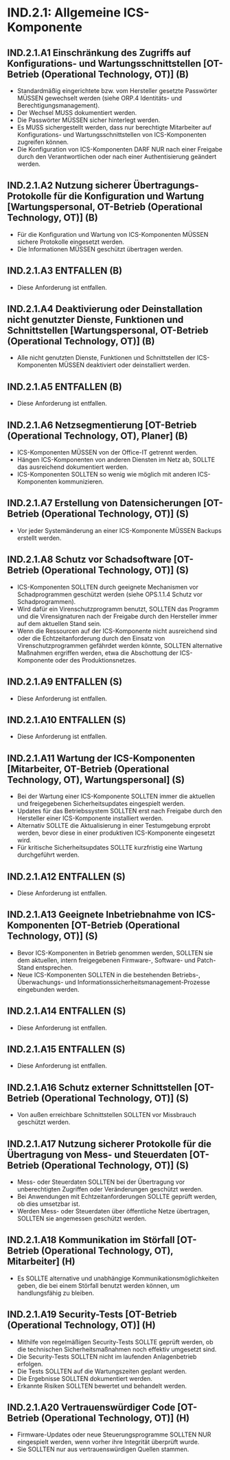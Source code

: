 # IND.2.1: Allgemeine ICS-Komponente

## IND.2.1.A1 Einschränkung des Zugriffs auf Konfigurations- und Wartungsschnittstellen [OT-Betrieb (Operational Technology, OT)] (B)

- Standardmäßig eingerichtete bzw. vom Hersteller gesetzte Passwörter MÜSSEN gewechselt werden (siehe ORP.4 Identitäts- und Berechtigungsmanagement).
- Der Wechsel MUSS dokumentiert werden.
- Die Passwörter MÜSSEN sicher hinterlegt werden.
- Es MUSS sichergestellt werden, dass nur berechtigte Mitarbeiter auf Konfigurations- und Wartungsschnittstellen von ICS-Komponenten zugreifen können.
- Die Konfiguration von ICS-Komponenten DARF NUR nach einer Freigabe durch den Verantwortlichen oder nach einer Authentisierung geändert werden.

## IND.2.1.A2 Nutzung sicherer Übertragungs-Protokolle für die Konfiguration und Wartung [Wartungspersonal, OT-Betrieb (Operational Technology, OT)] (B)

- Für die Konfiguration und Wartung von ICS-Komponenten MÜSSEN sichere Protokolle eingesetzt werden.
- Die Informationen MÜSSEN geschützt übertragen werden.

## IND.2.1.A3 ENTFALLEN (B)

- Diese Anforderung ist entfallen.

## IND.2.1.A4 Deaktivierung oder Deinstallation nicht genutzter Dienste, Funktionen und Schnittstellen [Wartungspersonal, OT-Betrieb (Operational Technology, OT)] (B)

- Alle nicht genutzten Dienste, Funktionen und Schnittstellen der ICS-Komponenten MÜSSEN deaktiviert oder deinstalliert werden.

## IND.2.1.A5 ENTFALLEN (B)

- Diese Anforderung ist entfallen.

## IND.2.1.A6 Netzsegmentierung [OT-Betrieb (Operational Technology, OT), Planer] (B)

- ICS-Komponenten MÜSSEN von der Office-IT getrennt werden.
- Hängen ICS-Komponenten von anderen Diensten im Netz ab, SOLLTE das ausreichend dokumentiert werden.
- ICS-Komponenten SOLLTEN so wenig wie möglich mit anderen ICS-Komponenten kommunizieren.

## IND.2.1.A7 Erstellung von Datensicherungen [OT-Betrieb (Operational Technology, OT)] (S)

- Vor jeder Systemänderung an einer ICS-Komponente MÜSSEN Backups erstellt werden.

## IND.2.1.A8 Schutz vor Schadsoftware [OT-Betrieb (Operational Technology, OT)] (S)

- ICS-Komponenten SOLLTEN durch geeignete Mechanismen vor Schadprogrammen geschützt werden (siehe OPS.1.1.4 Schutz vor Schadprogrammen).
- Wird dafür ein Virenschutzprogramm benutzt, SOLLTEN das Programm und die Virensignaturen nach der Freigabe durch den Hersteller immer auf dem aktuellen Stand sein.
- Wenn die Ressourcen auf der ICS-Komponente nicht ausreichend sind oder die Echtzeitanforderung durch den Einsatz von Virenschutzprogrammen gefährdet werden könnte, SOLLTEN alternative Maßnahmen ergriffen werden, etwa die Abschottung der ICS-Komponente oder des Produktionsnetzes.

## IND.2.1.A9 ENTFALLEN (S)

- Diese Anforderung ist entfallen.

## IND.2.1.A10 ENTFALLEN (S)

- Diese Anforderung ist entfallen.

## IND.2.1.A11 Wartung der ICS-Komponenten [Mitarbeiter, OT-Betrieb (Operational Technology, OT), Wartungspersonal] (S)

- Bei der Wartung einer ICS-Komponente SOLLTEN immer die aktuellen und freigegebenen Sicherheitsupdates eingespielt werden.
- Updates für das Betriebssystem SOLLTEN erst nach Freigabe durch den Hersteller einer ICS-Komponente installiert werden.
- Alternativ SOLLTE die Aktualisierung in einer Testumgebung erprobt werden, bevor diese in einer produktiven ICS-Komponente eingesetzt wird.
- Für kritische Sicherheitsupdates SOLLTE kurzfristig eine Wartung durchgeführt werden.

## IND.2.1.A12 ENTFALLEN (S)

- Diese Anforderung ist entfallen.

## IND.2.1.A13 Geeignete Inbetriebnahme von ICS-Komponenten [OT-Betrieb (Operational Technology, OT)] (S)

- Bevor ICS-Komponenten in Betrieb genommen werden, SOLLTEN sie dem aktuellen, intern freigegebenen Firmware-, Software- und Patch-Stand entsprechen.
- Neue ICS-Komponenten SOLLTEN in die bestehenden Betriebs-, Überwachungs- und Informationssicherheitsmanagement-Prozesse eingebunden werden.

## IND.2.1.A14 ENTFALLEN (S)

- Diese Anforderung ist entfallen.

## IND.2.1.A15 ENTFALLEN (S)

- Diese Anforderung ist entfallen.

## IND.2.1.A16 Schutz externer Schnittstellen [OT-Betrieb (Operational Technology, OT)] (S)

- Von außen erreichbare Schnittstellen SOLLTEN vor Missbrauch geschützt werden.

## IND.2.1.A17 Nutzung sicherer Protokolle für die Übertragung von Mess- und Steuerdaten [OT-Betrieb (Operational Technology, OT)] (S)

- Mess- oder Steuerdaten SOLLTEN bei der Übertragung vor unberechtigten Zugriffen oder Veränderungen geschützt werden.
- Bei Anwendungen mit Echtzeitanforderungen SOLLTE geprüft werden, ob dies umsetzbar ist.
- Werden Mess- oder Steuerdaten über öffentliche Netze übertragen, SOLLTEN sie angemessen geschützt werden.

## IND.2.1.A18 Kommunikation im Störfall [OT-Betrieb (Operational Technology, OT), Mitarbeiter] (H)

- Es SOLLTE alternative und unabhängige Kommunikationsmöglichkeiten geben, die bei einem Störfall benutzt werden können, um handlungsfähig zu bleiben.

## IND.2.1.A19 Security-Tests [OT-Betrieb (Operational Technology, OT)] (H)

- Mithilfe von regelmäßigen Security-Tests SOLLTE geprüft werden, ob die technischen Sicherheitsmaßnahmen noch effektiv umgesetzt sind.
- Die Security-Tests SOLLTEN nicht im laufenden Anlagenbetrieb erfolgen.
- Die Tests SOLLTEN auf die Wartungszeiten geplant werden.
- Die Ergebnisse SOLLTEN dokumentiert werden.
- Erkannte Risiken SOLLTEN bewertet und behandelt werden.

## IND.2.1.A20 Vertrauenswürdiger Code [OT-Betrieb (Operational Technology, OT)] (H)

- Firmware-Updates oder neue Steuerungsprogramme SOLLTEN NUR eingespielt werden, wenn vorher ihre Integrität überprüft wurde.
- Sie SOLLTEN nur aus vertrauenswürdigen Quellen stammen.


